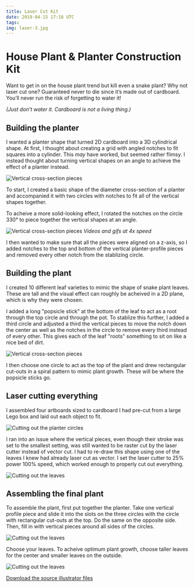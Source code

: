 ```yaml
---
title: Laser Cut Kit
date: 2019-04-15 17:16 UTC
tags:
img: laser-3.jpg
---
```


# House Plant & Planter Construction Kit

Want to get in on the house plant trend but kill even a snake plant? Why not laser cut one? Guaranteed never to die since it’s made out of cardboard. You’ll never run the risk of forgetting to water it!

_(Just don’t water it. Cardboard is not a living thing.)_

## Building the planter

I wanted a planter shape that turned 2D cardboard into a 3D cylindrical shape. At first, I thought about creating a grid with angled notches to fit squares into a cylinder. This _may_ have worked, but seemed rather flimsy. I instead thought about turning vertical shapes on an angle to achieve the effect of a planter instead.

![Vertical cross-section pieces](/hcde598/images/laser-1.jpg)

To start, I created a basic shape of the diameter cross-section of a planter and accompanied it with two circles with notches to fit all of the vertical shapes together.

To acheive a more solid-looking effect, I rotated the notches on the circle 330° to piece together the vertical shapes at an angle.

![Vertical cross-section pieces](/hcde598/images/laser-4.gif)
_Videos and gifs at 4x speed_

I then wanted to make sure that all the pieces were aligned on a z-axis, so I added notches to the top and bottom of the vertical planter-profile pieces and removed every other notch from the stablizing circle.

## Building the plant

I created 10 different leaf varieties to mimic the shape of snake plant leaves. These are tall and the visual effect can roughly be acheived in a 2D plane, which is why they were chosen.

I added a long "popsicle stick" at the bottom of the leaf to act as a root through the top circle and through the pot. To stablize this further, I added a third circle and adjusted a third the vertical pieces to move the notch down the center as well as the notches in the circle to remove every third instead of every other. This gives each of the leaf "roots" something to sit on like a nice bed of dirt.

![Vertical cross-section pieces](/hcde598/images/laser-5.gif)

I then choose one circle to act as the top of the plant and drew rectangular cut-outs in a spiral pattern to mimic plant growth. These will be where the popsicle sticks go.

## Laser cutting everything

I assembled four artboards sized to cardboard I had pre-cut from a large Lego box and laid out each object to fit.

![Cutting out the planter circles](/hcde598/images/laser-1.gif)

I ran into an issue where the vertical pieces, even though their stroke was set to the smallest setting, was still wanted to be raster cut by the laser cutter instead of vector cut. I had to re-draw this shape using one of the leaves I knew had already laser cut as vector. I set the laser cutter to 25% power 100% speed, which worked enough to properly cut out everything.

![Cutting out the leaves](/hcde598/images/laser-2.gif)

## Assembling the final plant

To assemble the plant, first put together the planter. Take one vertical profile piece and slide it into the slots on the three circles with the circle with rectangular cut-outs at the top. Do the same on the opposite side. Then, fill in with vertical pieces around all sides of the circles.

![Cutting out the leaves](/hcde598/images/laser-2.jpg)

Choose your leaves. To acheive optimum plant growth, choose taller leaves for the center and smaller leaves on the outside.

![Cutting out the leaves](/hcde598/images/laser-4.jpg)

[Download the source illustrator files](https://github.com/kfrank/hcde598/blob/gh-pages/documentation/laser-cut-kit/planter.ai)
